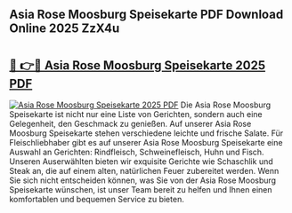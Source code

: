 ## Asia Rose Moosburg Speisekarte PDF Download Online 2025 ZzX4u

# <h2><a href="http://gc8806.nevu.top/?p=Asia+Rose+Moosburg+Speisekarte">🔗 👉🔴 Asia Rose Moosburg Speisekarte 2025 PDF</a></h2>

[![Asia Rose Moosburg Speisekarte 2025 PDF](https://i.imgur.com/dBaPXMq.png)](http://gc8806.nevu.top/?p=Asia+Rose+Moosburg+Speisekarte)
Die Asia Rose Moosburg Speisekarte ist nicht nur eine Liste von Gerichten, sondern auch eine Gelegenheit, den Geschmack zu genießen. Auf unserer Asia Rose Moosburg Speisekarte stehen verschiedene leichte und frische Salate. Für Fleischliebhaber gibt es auf unserer Asia Rose Moosburg Speisekarte eine Auswahl an Gerichten: Rindfleisch, Schweinefleisch, Huhn und Fisch. Unseren Auserwählten bieten wir exquisite Gerichte wie Schaschlik und Steak an, die auf einem alten, natürlichen Feuer zubereitet werden. Wenn Sie sich nicht entscheiden können, was Sie von der Asia Rose Moosburg Speisekarte wünschen, ist unser Team bereit zu helfen und Ihnen einen komfortablen und bequemen Service zu bieten.
